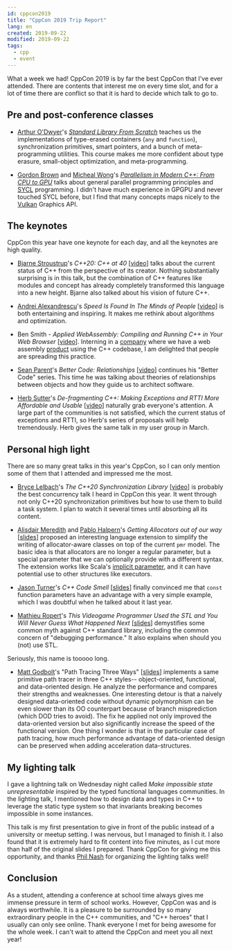 ```yaml
---
id: cppcon2019
title: "CppCon 2019 Trip Report"
lang: en
created: 2019-09-22
modified: 2019-09-22
tags:
  - cpp
  - event
---
```


What a week we had! CppCon 2019 is by far the best CppCon that I've ever attended. There are contents that interest me on every time slot, and for a lot of time there are conflict so that it is hard to decide which talk to go to.

## Pre and post-conference classes

- [Arthur O'Dwyer](https://quuxplusone.github.io/blog/)'s _[Standard Library From Scratch](https://quuxplusone.github.io/from-scratch/)_ teaches us the implementations of type-erased containers (`any` and `function`), synchronization primitives, smart pointers, and a bunch of meta-programming utilities. This course makes me more confident about type erasure, small-object optimization, and meta-programming.

- [Gordon Brown](https://twitter.com/AerialMantis) and [Micheal Wong](https://wongmichael.com/)'s _[Parallelism in Modern C++: From CPU to GPU](https://github.com/Aerialmantis/cppcon-parallelism-class)_ talks about general parallel programming principles and [SYCL](https://www.khronos.org/sycl/) programming. I didn't have much experience in GPGPU and never touched SYCL before, but I find that many concepts maps nicely to the [Vulkan](https://www.khronos.org/vulkan/) Graphics API.

## The keynotes

CppCon this year have one keynote for each day, and all the keynotes are high quality.

- [Bjarne Stroustrup](http://www.stroustrup.com/)'s _C++20: C++ at 40_ \[[video](https://www.youtube.com/watch?v=u_ij0YNkFUs)\] talks about the current status of C++ from the perspective of its creator. Nothing substantially surprising is in this talk, but the combination of C++ features like modules and concept has already completely transformed this language into a new height. Bjarne also talked about his vision of future C++.

- [Andrei Alexandrescu](https://erdani.com/)'s _Speed Is Found In The Minds of People_ \[[video](https://www.youtube.com/watch?v=FJJTYQYB1JQ&t=4552s)\] is both entertaining and inspiring. It makes me rethink about algorithms and optimization.

- Ben Smith - _Applied WebAssembly: Compiling and Running C++ in Your Web Browser_ \[[video](https://www.youtube.com/watch?v=5N4b-rU-OAA)\]. Interning in a [company](https://www.sketchup.com/) where we have a web assembly [product](https://app.sketchup.com/app) using the C++ codebase, I am delighted that people are spreading this practice.

- [Sean Parent](https://sean-parent.stlab.cc/)'s _Better Code: Relationships_ \[[video](https://www.youtube.com/watch?v=ejF6qqohp3M)\] continues his "Better Code" series. This time he was talking about theories of relationships between objects and how they guide us to architect software.

- [Herb Sutter](https://herbsutter.com/)'s _De-fragmenting C++: Making Exceptions and RTTI More Affordable and Usable_ \[[video](https://www.youtube.com/watch?v=ARYP83yNAWk)\] naturally grab everyone's attention. A large part of the communities is not satisfied, which the current status of exceptions and RTTI, so Herb's series of proposals will help tremendously. Herb gives the same talk in my user group in March.

## Personal high light

There are so many great talks in this year's CppCon, so I can only mention some of them that I attended and impressed me the most.

- [Bryce Lelbach](https://twitter.com/blelbach)'s _The C++20 Synchronization Library_ \[[video](https://youtu.be/Zcqwb3CWqs4)\] is probably the best concurrency talk I heard in CppCon this year. It went through not only C++20 synchronization primitives but how to use them to build a task system. I plan to watch it several times until absorbing all its content.

- [Alisdair Meredith](https://twitter.com/alisdairmered) and [Pablo Halpern](https://twitter.com/pabloghalpern)'s _Getting Allocators out of our way_ \[[slides](https://github.com/CppCon/CppCon2019/blob/master/Presentations/getting_allocators_out_of_our_way/getting_allocators_out_of_our_way__alisdair_meredith__pablo_halpern__cppcon_2019.pdf)\] proposed an interesting language extension to simplify the writing of allocator-aware classes on top of the current `pmr` model. The basic idea is that allocators are no longer a regular parameter, but a special parameter that we can optionally provide with a different syntax. The extension works like Scala's [implicit parameter](https://docs.scala-lang.org/tour/implicit-parameters.html), and it can have potential use to other structures like executors.

- [Jason Turner](https://twitter.com/lefticus)'s _C++ Code Smell_ \[[slides](https://github.com/CppCon/CppCon2019/blob/master/Presentations/cpp_code_smells/cpp_code_smells__jason_turner__cppcon_2019.pdf)\] finally convinced me that `const` function parameters have an advantage with a very simple example, which I was doubtful when he talked about it last year.

- [Mathieu Ropert](https://mropert.github.io/)'s _This Videogame Programmer Used the STL and You Will Never Guess What Happened Next_ \[[slides](https://github.com/CppCon/CppCon2019/blob/master/Presentations/this_videogame_programmer_used_the_stl/this_videogame_programmer_used_the_stl__mathieu_ropert__cppcon_2019.pdf)\] demystifies some common myth against C++ standard library, including the common concern of "debugging performance." It also explains when should you (not) use STL.

<span class="side-note">

Seriously, this name is tooooo long.

</span>

- [Matt Godbolt](https://xania.org/)'s "Path Tracing Three Ways" \[[slides](https://mattgodbolt.github.io/pt-three-ways-pres/#/)\] implements a same primitive path tracer in three C++ styles-- object-oriented, functional, and data-oriented design. He analyze the performance and compares their strengths and weaknesses. One interesting detour is that a naively designed data-oriented code without dynamic polymorphism can be even slower than its OO counterpart because of branch misprediction (which DOD tries to avoid). The fix he applied not only improved the data-oriented version but also significantly increase the speed of the functional version. One thing I wonder is that in the particular case of path tracing, how much performance advantage of data-oriented design can be preserved when adding acceleration data-structures.

## My lighting talk

I gave a lightning talk on Wednesday night called _Make impossible state unrepresentable_ inspired by the typed functional languages communities. In the lighting talk, I mentioned how to design data and types in C++ to leverage the static type system so that invariants breaking becomes impossible in some instances.

This talk is my first presentation to give in front of the public instead of a university or meetup setting. I was nervous, but I managed to finish it. I also found that it is extremely hard to fit content into five minutes, as I cut more than half of the original slides I prepared. Thank CppCon for giving me this opportunity, and thanks [Phil Nash](https://levelofindirection.com/index.html) for organizing the lighting talks well!

## Conclusion

As a student, attending a conference at school time always gives me immense pressure in term of school works. However, CppCon was and is always worthwhile. It is a pleasure to be surrounded by so many extraordinary people in the C++ communities, and "C++ heroes" that I usually can only see online. Thank everyone I met for being awesome for the whole week. I can't wait to attend the CppCon and meet you all next year!

